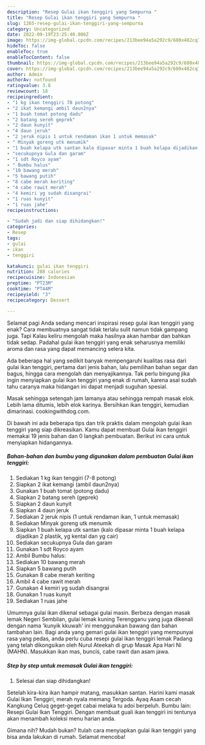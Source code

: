```yaml
---
description: "Resep Gulai ikan tenggiri yang Sempurna "
title: "Resep Gulai ikan tenggiri yang Sempurna "
slug: 1265-resep-gulai-ikan-tenggiri-yang-sempurna
category: Uncategorized
date: 2022-09-19T23:25:40.806Z
image: https://img-global.cpcdn.com/recipes/213bee94a5a292c9/680x482cq70/gulai-ikan-tenggiri-foto-resep-utama.jpg
hideToc: false
enableToc: true
enableTocContent: false
thumbnail: https://img-global.cpcdn.com/recipes/213bee94a5a292c9/680x482cq70/gulai-ikan-tenggiri-foto-resep-utama.jpg
cover: https://img-global.cpcdn.com/recipes/213bee94a5a292c9/680x482cq70/gulai-ikan-tenggiri-foto-resep-utama.jpg
author: Admin
authorAv: notfound
ratingvalue: 3.8
reviewcount: 18
recipeingredient:
- "1 kg ikan tenggiri 78 potong"
- "2 ikat kemangi ambil daun2nya"
- "1 buah tomat potong dadu"
- "2 batang sereh geprek"
- "2 daun kunyit"
- "4 daun jeruk"
- "2 jeruk nipis 1 untuk rendaman ikan 1 untuk memasak"
- " Minyak goreng utk menumik"
- "1 buah kelapa utk santan kalo dipasar minta 1 buah kelapa dijadikan 2 plastik yg kental dan yg cair"
- "secukupnya Gula dan garam"
- "1 sdt Royco ayam"
- " Bumbu halus"
- "10 bawang merah"
- "5 bawang putih"
- "8 cabe merah keriting"
- "4 cabe rawit merah"
- "4 kemiri yg sudah disangrai"
- "1 ruas kunyit"
- "1 ruas jahe"
recipeinstructions:

- "Sudah jadi dan siap dihidangkan!"
categories:
- Resep
tags:
- gulai
- ikan
- tenggiri

katakunci: gulai ikan tenggiri 
nutrition: 288 calories
recipecuisine: Indonesian
preptime: "PT23M"
cooktime: "PT44M"
recipeyield: "3"
recipecategory: Dessert

---
```



Selamat pagi Anda sedang mencari inspirasi resep gulai ikan tenggiri yang enak? Cara membuatnya sangat tidak terlalu sulit namun tidak gampang juga. Tapi Kalau keliru mengolah maka hasilnya akan hambar dan bahkan tidak sedap. Padahal gulai ikan tenggiri yang enak seharusnya memiliki aroma dan rasa yang dapat memancing selera kita.


Ada beberapa hal yang sedikit banyak mempengaruhi kualitas rasa dari gulai ikan tenggiri, pertama dari jenis bahan, lalu pemilihan bahan segar dan bagus, hingga cara mengolah dan menyajikannya. Tak perlu bingung jika ingin menyiapkan gulai ikan tenggiri yang enak di rumah, karena asal sudah tahu caranya maka hidangan ini dapat menjadi suguhan spesial.

Masak sehingga setengah jam lamanya atau sehingga rempah masak elok. Lebih lama ditumis, lebih elok karinya. Bersihkan ikan tenggiri, kemudian dimarinasi. cookingwithdog.com.


Di bawah ini ada beberapa tips dan trik praktis dalam mengolah gulai ikan tenggiri yang siap dikreasikan. Kamu dapat membuat Gulai ikan tenggiri memakai 19 jenis bahan dan 0 langkah pembuatan. Berikut ini cara untuk menyiapkan hidangannya.

<!--inarticleads1-->

##### Bahan-bahan dan bumbu yang digunakan dalam pembuatan Gulai ikan tenggiri:

1. Sediakan 1 kg ikan tenggiri (7-8 potong)
1. Siapkan 2 ikat kemangi (ambil daun2nya)
1. Gunakan 1 buah tomat (potong dadu)
1. Siapkan 2 batang sereh (geprek)
1. Siapkan 2 daun kunyit
1. Siapkan 4 daun jeruk
1. Sediakan 2 jeruk nipis (1 untuk rendaman ikan, 1 untuk memasak)
1. Sediakan  Minyak goreng utk menumik
1. Siapkan 1 buah kelapa utk santan (kalo dipasar minta 1 buah kelapa dijadikan 2 plastik, yg kental dan yg cair)
1. Sediakan secukupnya Gula dan garam
1. Gunakan 1 sdt Royco ayam
1. Ambil  Bumbu halus:
1. Sediakan 10 bawang merah
1. Siapkan 5 bawang putih
1. Gunakan 8 cabe merah keriting
1. Ambil 4 cabe rawit merah
1. Gunakan 4 kemiri yg sudah disangrai
1. Gunakan 1 ruas kunyit
1. Sediakan 1 ruas jahe


Umumnya gulai ikan dikenal sebagai gulai masin. Berbeza dengan masak lemak Negeri Sembilan, gulai lemak kuning Terengganu yang juga dikenali dengan nama &#39;kunyik kkuwah&#39; ini menggunakan bawang dan bahan tambahan lain. Bagi anda yang gemari gulai ikan tenggiri yang mempunyai rasa yang pedas, anda perlu cuba resepi gulai ikan tenggiri lemak Padang yang telah dikongsikan oleh Nurul Ateekah di grup Masak Apa Hari Ni (MAHN). Masukkan ikan mas, buncis, cabe rawit dan asam jawa. 

<!--inarticleads2-->

##### Step by step untuk memasak Gulai ikan tenggiri:


1. Selesai dan siap dihidangkan!

Setelah kira-kira ikan hampir matang, masukkan santan. Harini kami masak Gulai Ikan Tenggiri, merah nyala memang Tergoda. Ayaq Asam cecah Kangkung Celuq geget-geget cabai melaka tu adoi berpeluh. Bumbu lain: Resepi Gulai Ikan Tenggiri. Dengan membuat guali ikan tenggiri ini tentunya akan menambah koleksi menu harian anda. 

Gimana nih? Mudah bukan? Itulah cara menyiapkan gulai ikan tenggiri yang bisa anda lakukan di rumah. Selamat mencoba!
